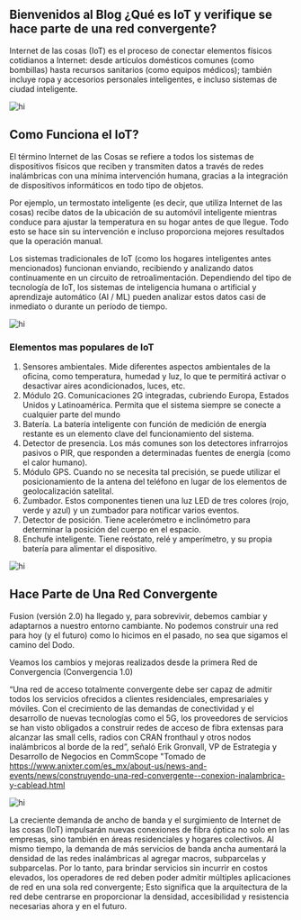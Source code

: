 ## Bienvenidos al Blog ¿Qué es IoT y verifique se hace parte de una red convergente?

Internet de las cosas (IoT) es el proceso de conectar elementos físicos cotidianos a Internet: desde artículos domésticos comunes (como bombillas) hasta recursos sanitarios (como equipos médicos); también incluye ropa y accesorios personales inteligentes, e incluso sistemas de ciudad inteligente.

<img src="https://informesinternet.com/wp-content/uploads/2019/07/iot.png" alt="hi" class="inline"/>


## Como Funciona el IoT?

El término Internet de las Cosas se refiere a todos los sistemas de dispositivos físicos que reciben y transmiten datos a través de redes inalámbricas con una mínima intervención humana, gracias a la integración de dispositivos informáticos en todo tipo de objetos.

Por ejemplo, un termostato inteligente (es decir, que utiliza Internet de las cosas) recibe datos de la ubicación de su automóvil inteligente mientras conduce para ajustar la temperatura en su hogar antes de que llegue. Todo esto se hace sin su intervención e incluso proporciona mejores resultados que la operación manual.

Los sistemas tradicionales de IoT (como los hogares inteligentes antes mencionados) funcionan enviando, recibiendo y analizando datos continuamente en un circuito de retroalimentación. Dependiendo del tipo de tecnología de IoT, los sistemas de inteligencia humana o artificial y aprendizaje automático (AI / ML) pueden analizar estos datos casi de inmediato o durante un período de tiempo.

<img src="https://academy.avast.com/hubfs/New_Avast_Academy/What%20is%20the%20internet%20of%20things/What_Is_the_Internet_of_Things-Hero.jpg" alt="hi" class="inline"/>


### Elementos mas populares de IoT

1. Sensores ambientales. Mide diferentes aspectos ambientales de la oficina, como temperatura, humedad y luz, lo que te permitirá activar o desactivar aires acondicionados, luces, etc.
2. Módulo 2G. Comunicaciones 2G integradas, cubriendo Europa, Estados Unidos y Latinoamérica. Permita que el sistema siempre se conecte a cualquier parte del mundo
3. Batería. La batería inteligente con función de medición de energía restante es un elemento clave del funcionamiento del sistema.
4. Detector de presencia. Los más comunes son los detectores infrarrojos pasivos o PIR, que responden a determinadas fuentes de energía (como el calor humano).
5. Módulo GPS. Cuando no se necesita tal precisión, se puede utilizar el posicionamiento de la antena del teléfono en lugar de los elementos de geolocalización satelital.
6. Zumbador. Estos componentes tienen una luz LED de tres colores (rojo, verde y azul) y un zumbador para notificar varios eventos.
7. Detector de posición. Tiene acelerómetro e inclinómetro para determinar la posición del cuerpo en el espacio.
8. Enchufe inteligente. Tiene reóstato, relé y amperímetro, y su propia batería para alimentar el dispositivo.

<img src="https://energub.com/wp-content/uploads/2017/11/IoT-Aplicaciones-1024x576.jpg" alt="hi" class="inline"/>


## **Hace Parte de Una Red Convergente**

Fusion (versión 2.0) ha llegado y, para sobrevivir, debemos cambiar y adaptarnos a nuestro entorno cambiante. No podemos construir una red para hoy (y el futuro) como lo hicimos en el pasado, no sea que sigamos el camino del Dodo.

Veamos los cambios y mejoras realizados desde la primera Red de Convergencia (Convergencia 1.0)

“Una red de acceso totalmente convergente debe ser capaz de admitir todos los servicios ofrecidos a clientes residenciales, empresariales y móviles. Con el crecimiento de las demandas de conectividad y el desarrollo de nuevas tecnologías como el 5G, los proveedores de servicios se han visto obligados a construir redes de acceso de fibra extensas para alcanzar las small cells, radios con CRAN fronthaul y otros nodos inalámbricos al borde de la red”, señaló Erik Gronvall, VP de Estrategia y Desarrollo de Negocios en CommScope "Tomado de https://www.anixter.com/es_mx/about-us/news-and-events/news/construyendo-una-red-convergente--conexion-inalambrica-y-cablead.html

<img src="https://www.telesemana.com/wp-content/uploads/2015/02/M2M.jpg" alt="hi" class="inline"/>

La creciente demanda de ancho de banda y el surgimiento de Internet de las cosas (IoT) impulsarán nuevas conexiones de fibra óptica no solo en las empresas, sino también en áreas residenciales y hogares colectivos. Al mismo tiempo, la demanda de más servicios de banda ancha aumentará la densidad de las redes inalámbricas al agregar macros, subparcelas y subparcelas. Por lo tanto, para brindar servicios sin incurrir en costos elevados, los operadores de red deben poder admitir múltiples aplicaciones de red en una sola red convergente; Esto significa que la arquitectura de la red debe centrarse en proporcionar la densidad, accesibilidad y resistencia necesarias ahora y en el futuro.
